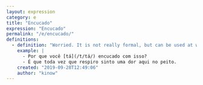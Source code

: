 ```yaml
---
layout: expression
category: e
title: "Encucado"
expression: "Encucado"
permalink: "/e/encucado/"
definitions:
  - definition: "Worried. It is not really formal, but can be used at work, with friends, family, superiors."
    example: |
      - Por que você [tá](/t/tá/) encucado com isso?
      - É que toda vez que respiro sinto uma dor aqui no peito.
    created: "2019-09-28T12:49:06"
    author: "kinow"
---
```


